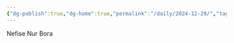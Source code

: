 ```yaml
---
{"dg-publish":true,"dg-home":true,"permalink":"/daily/2024-12-29/","tags":["gardenEntry"],"dgPassFrontmatter":true}
---
```


Nefise Nur Bora
